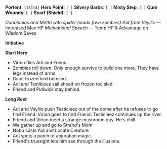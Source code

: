 **Portent**: `[15][4]`
**Hero Point**: `[ ]`
**Silvery Barbs**: `[ ]`
**Misty Step**: `[ ]`
**Cure Wounds**: `[ ]`
**Scarf (Shield)**: `[ ]`

*Coriolanius and Metta with spider heads (two zombies)*
*Aid from Veyllis* — Increased Max HP
*Motivational Speech* — Temp HP & Advantage on Wisdom Saves

**Initiative**

**Start Here**
- Virion flies Adi and Friend.
- Zombies roll down. Only enough survive to build one more. They have legs instead of arms.
- Giant frozen bird bobsled.
- Adi and Testikleez sail ahead on frozen roc sled.
- Friend and Pidlwick stay behind.

***Long Rest***

- Adi and Veyllis push Testicleez out of the dome after he refuses to go find Friend. Virion goes to find Friend. Testicleez continues up the river.
- Friend and Virion meet a strange mushroom guy. He's chill.
- We gather up and go to Strahd's Mom
- Nobu casts Aid and Locate Creature
- Adi spots a patch of abjuration magic.
- Friend's truesight lets him see through the illusions.